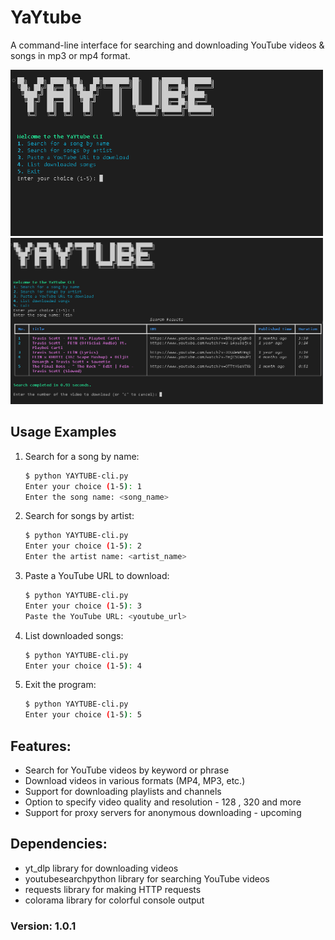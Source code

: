 # YaYtube

A command-line interface for searching and downloading YouTube videos & songs in mp3 or mp4 format.

<img src="https://raw.githubusercontent.com/Ritul-Void/YaYtunes/refs/heads/main/assets/1.PNG" alt="Sample Image" width="500" height="266" style="display:inline">
<img src="https://raw.githubusercontent.com/Ritul-Void/YaYtunes/refs/heads/main/assets/2.PNG" alt="Sample Image" width="500" height="266">


## Usage Examples
1. Search for a song by name:
    ```bash
    $ python YAYTUBE-cli.py
    Enter your choice (1-5): 1
    Enter the song name: <song_name>
    ```

2. Search for songs by artist:
    ```bash
    $ python YAYTUBE-cli.py
    Enter your choice (1-5): 2
    Enter the artist name: <artist_name>
    ```

3. Paste a YouTube URL to download:
    ```bash
    $ python YAYTUBE-cli.py
    Enter your choice (1-5): 3
    Paste the YouTube URL: <youtube_url>
    ```

4. List downloaded songs:
   ```bash
   $ python YAYTUBE-cli.py
   Enter your choice (1-5): 4
   ```

5. Exit the program:
   ```bash
   $ python YAYTUBE-cli.py
   Enter your choice (1-5): 5
   ```


## Features:

* Search for YouTube videos by keyword or phrase
* Download videos in various formats (MP4, MP3, etc.)
* Support for downloading playlists and channels
* Option to specify video quality and resolution - 128 , 320 and more 
* Support for proxy servers for anonymous downloading - upcoming 

## Dependencies:

* yt_dlp library for downloading videos
* youtubesearchpython library for searching YouTube videos
* requests library for making HTTP requests
* colorama library for colorful console output


### Version: 1.0.1

